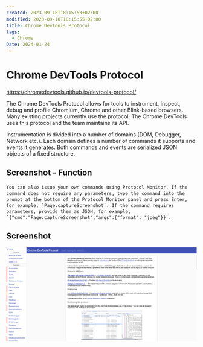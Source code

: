 ```yaml
---
created: 2023-09-18T18:15:53+02:00
modified: 2023-09-18T18:15:55+02:00
title: Chrome DevTools Protocol
tags:
  - Chrome
Date: 2024-01-24
---
```

# Chrome DevTools Protocol

<https://chromedevtools.github.io/devtools-protocol/>

The Chrome DevTools Protocol allows for tools to instrument, inspect, debug and profile Chromium, Chrome and other Blink-based browsers. Many existing projects currently use the protocol. The Chrome DevTools uses this protocol and the team maintains its API.

Instrumentation is divided into a number of domains (DOM, Debugger, Network etc.). Each domain defines a number of commands it supports and events it generates. Both commands and events are serialized JSON objects of a fixed structure. 

## Screenshot - Function 
```
You can also issue your own commands using Protocol Monitor. If the command does not require any parameters, type the command into the prompt at the bottom of the Protocol Monitor panel and press Enter, for example, `Page.captureScreenshot`. If the command requires parameters, provide them as JSON, for example, `{"cmd":"Page.captureScreenshot","args":{"format": "jpeg"}}`.
```

## Screenshot 
![](../_asset/2023-09-18-18-15-53_Chrome%20DevTools%20Protocol_image_1.png)
